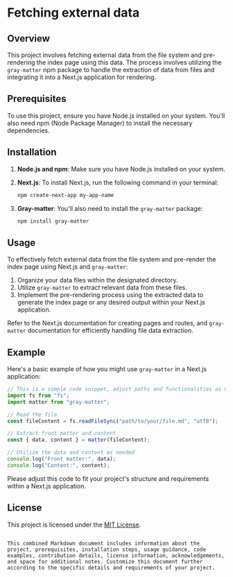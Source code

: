 
# Fetching external data

## Overview

This project involves fetching external data from the file system and pre-rendering the index page using this data. The process involves utilizing the `gray-matter` npm package to handle the extraction of data from files and integrating it into a Next.js application for rendering.

## Prerequisites

To use this project, ensure you have Node.js installed on your system. You'll also need npm (Node Package Manager) to install the necessary dependencies.

## Installation

1. **Node.js and npm**: Make sure you have Node.js installed on your system.

2. **Next.js**: To install Next.js, run the following command in your terminal:

   ```bash
   npm create-next-app my-app-name
   ```


3. **Gray-matter**: You'll also need to install the `gray-matter` package:

   ```bash
   npm install gray-matter
   ```

## Usage

To effectively fetch external data from the file system and pre-render the index page using Next.js and `gray-matter`:

1. Organize your data files within the designated directory.
2. Utilize `gray-matter` to extract relevant data from these files.
3. Implement the pre-rendering process using the extracted data to generate the index page or any desired output within your Next.js application.

Refer to the Next.js documentation for creating pages and routes, and `gray-matter` documentation for efficiently handling file data extraction.

## Example

Here's a basic example of how you might use `gray-matter` in a Next.js application:

```javascript
// This is a sample code snippet, adjust paths and functionalities as needed
import fs from "fs";
import matter from "gray-matter";

// Read the file
const fileContent = fs.readFileSync("path/to/your/file.md", "utf8");

// Extract front matter and content
const { data, content } = matter(fileContent);

// Utilize the data and content as needed
console.log("Front matter:", data);
console.log("Content:", content);
```

Please adjust this code to fit your project's structure and requirements within a Next.js application.


## License

This project is licensed under the [MIT License](LICENSE.md).


```

This combined Markdown document includes information about the project, prerequisites, installation steps, usage guidance, code examples, contribution details, license information, acknowledgements, and space for additional notes. Customize this document further according to the specific details and requirements of your project.
```
